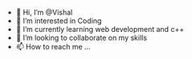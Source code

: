 - 👋 Hi, I’m @Vishal 
- 👀 I’m interested in Coding
- 🌱 I’m currently learning web development and c++
- 💞️ I’m looking to collaborate on my skills
- 📫 How to reach me ...

<!---
Vishal3680/Vishal3680 is a ✨ special ✨ repository because its `README.md` (this file) appears on your GitHub profile.
You can click the Preview link to take a look at your changes.
--->
